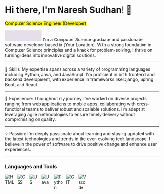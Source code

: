 # Hi there, I'm Naresh Sudhan! 👋

<mark>Computer Science Engineer (Developer)</mark>

<img src="https://github.com/codewithnareshsudhan/codewithnareshsudhan/blob/main/naresh.gif" style="width:120px">
I'm a Computer Science graduate and passionate software developer based in [Your Location]. With a strong foundation in Computer Science principles and a knack for problem-solving, I thrive on turning ideas into innovative digital solutions.

---

🚀 Skills: My expertise spans across a variety of programming languages including Python, Java, and JavaScript. I'm proficient in both frontend and backend development, with experience in frameworks like Django, Spring Boot, and React.

---

🔭 Experience: Throughout my journey, I've worked on diverse projects ranging from web applications to mobile apps, collaborating with cross-functional teams to deliver robust and scalable solutions. I'm adept at leveraging agile methodologies to ensure timely delivery without compromising on quality.

---

💡 Passion: I'm deeply passionate about learning and staying updated with the latest technologies and trends in the ever-evolving tech landscape. I believe in the power of software to drive positive change and enhance user experiences.

---

### Languages and Tools

<img align="left" alt="HTML" width="30px" style="padding-right:10px;" src="https://cdn.jsdelivr.net/gh/devicons/devicon/icons/html5/html5-original.svg" />
<img align="left" alt="CSS" width="30px" style="padding-right:10px;" src="https://cdn.jsdelivr.net/gh/devicons/devicon/icons/css3/css3-original.svg"  />
<img align="left" alt="JS" width="30px" style="padding-right:10px;" src="https://cdn.jsdelivr.net/gh/devicons/devicon/icons/javascript/javascript-original.svg" />  
<img align="left" alt="Java" width="30px" style="padding-right:10px;" src="https://cdn.jsdelivr.net/gh/devicons/devicon/icons/java/java-original.svg" />
<img align="left" alt="Python" width="30px" style="padding-right:10px;" src="https://cdn.jsdelivr.net/gh/devicons/devicon/icons/python/python-original.svg" />
<img align="left" alt="GIT" width="30px" style="padding-right:10px;" src="https://cdn.jsdelivr.net/gh/devicons/devicon/icons/git/git-original.svg" />
<img align="left" alt="Vscode" width="30px" style="padding-right:10px;" src="https://cdn.jsdelivr.net/gh/devicons/devicon/icons/vscode/vscode-original.svg" />
<br />          
